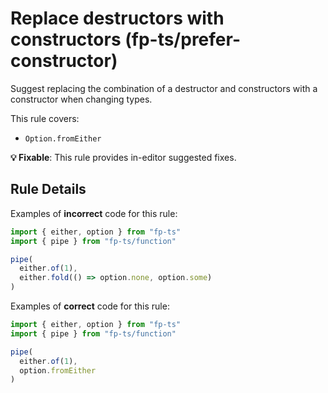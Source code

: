 # Replace destructors with constructors (fp-ts/prefer-constructor)

Suggest replacing the combination of a destructor and constructors with a constructor when changing types.

This rule covers:

- `Option.fromEither`

**💡 Fixable**: This rule provides in-editor suggested fixes.

## Rule Details

Examples of **incorrect** code for this rule:

```ts
import { either, option } from "fp-ts"
import { pipe } from "fp-ts/function"

pipe(
  either.of(1),
  either.fold(() => option.none, option.some)
)
```

Examples of **correct** code for this rule:

```ts
import { either, option } from "fp-ts"
import { pipe } from "fp-ts/function"

pipe(
  either.of(1),
  option.fromEither
)
```
